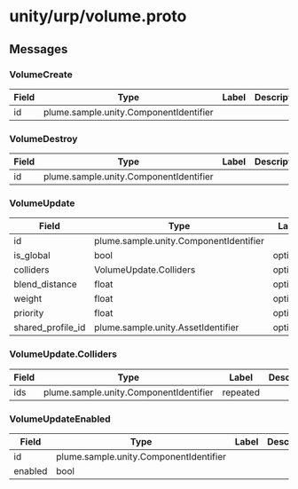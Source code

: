 
# unity/urp/volume.proto



## Messages

### VolumeCreate



| Field | Type | Label | Description |
| ----- | ---- | ----- | ----------- |
| id | plume.sample.unity.ComponentIdentifier |  |  |



### VolumeDestroy



| Field | Type | Label | Description |
| ----- | ---- | ----- | ----------- |
| id | plume.sample.unity.ComponentIdentifier |  |  |



### VolumeUpdate



| Field | Type | Label | Description |
| ----- | ---- | ----- | ----------- |
| id | plume.sample.unity.ComponentIdentifier |  |  |
| is_global | bool | optional |  |
| colliders | VolumeUpdate.Colliders | optional |  |
| blend_distance | float | optional |  |
| weight | float | optional |  |
| priority | float | optional |  |
| shared_profile_id | plume.sample.unity.AssetIdentifier | optional |  |



### VolumeUpdate.Colliders



| Field | Type | Label | Description |
| ----- | ---- | ----- | ----------- |
| ids | plume.sample.unity.ComponentIdentifier | repeated |  |



### VolumeUpdateEnabled



| Field | Type | Label | Description |
| ----- | ---- | ----- | ----------- |
| id | plume.sample.unity.ComponentIdentifier |  |  |
| enabled | bool |  |  |



 <!-- end of messages -->

 <!-- end of enums -->

 <!-- end of files -->